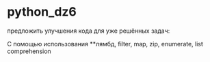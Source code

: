 # python_dz6
предложить улучшения кода для уже решённых задач:

С помощью использования **лямбд, filter, map, zip, enumerate, list comprehension

